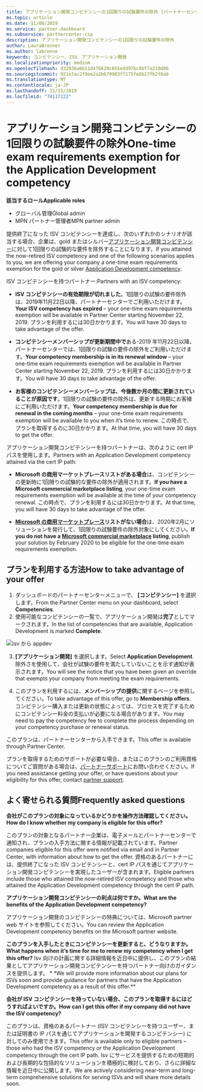 ```yaml
---
title: アプリケーション開発コンピテンシーの1回限りの試験要件の除外 |パートナーセンター
ms.topic: article
ms.date: 11/08/2019
ms.service: partner-dashboard
ms.subservice: partnercenter-csp
description: アプリケーション開発コンピテンシーの1回限りの試験要件の除外
author: LauraBrenner
ms.author: labrenne
keywords: コンピテンシー、ISV、アプリケーション開発
ms.localizationpriority: medium
ms.openlocfilehash: d32936a6611d476628c655edd97bc8bf7a219d06
ms.sourcegitcommit: 921e7ac2f9ee2a2b670903ff175fe8b17fb2f0a9
ms.translationtype: MT
ms.contentlocale: ja-JP
ms.lasthandoff: 11/15/2019
ms.locfileid: "74117222"
---
```

# <a name="one-time-exam-requirements-exemption-for-the-application-development-competency"></a><span data-ttu-id="87bf8-104">アプリケーション開発コンピテンシーの1回限りの試験要件の除外</span><span class="sxs-lookup"><span data-stu-id="87bf8-104">One-time exam requirements exemption for the Application Development competency</span></span>

<span data-ttu-id="87bf8-105">**該当するロール**</span><span class="sxs-lookup"><span data-stu-id="87bf8-105">**Applicable roles**</span></span>

- <span data-ttu-id="87bf8-106">グローバル管理</span><span class="sxs-lookup"><span data-stu-id="87bf8-106">Global admin</span></span>
- <span data-ttu-id="87bf8-107">MPN パートナー管理者</span><span class="sxs-lookup"><span data-stu-id="87bf8-107">MPN partner admin</span></span>

<span data-ttu-id="87bf8-108">提供終了になった ISV コンピテンシーを達成し、次のいずれかのシナリオが該当する場合、企業は、gold またはシルバー[アプリケーション開発コンピテンシー](https://partner.microsoft.com/membership/application-development-competency)に対して1回限りの試験的な要件を除外することになります。</span><span class="sxs-lookup"><span data-stu-id="87bf8-108">If you attained the now-retired ISV competency and one of the following scenarios applies to you, we are offering your company a one-time exam requirements exemption for the gold or silver [Application Development competency](https://partner.microsoft.com/membership/application-development-competency).</span></span> 

<span data-ttu-id="87bf8-109">ISV コンピテンシーを持つパートナー:</span><span class="sxs-lookup"><span data-stu-id="87bf8-109">Partners with an ISV competency:</span></span>

- <span data-ttu-id="87bf8-110">**ISV コンピテンシーの有効期限が切れました**。1回限りの試験の要件除外は、2019年11月22日以降、パートナーセンターでご利用いただけます。</span><span class="sxs-lookup"><span data-stu-id="87bf8-110">**Your ISV competency has expired** – your one-time exam requirements exemption will be available in Partner Center starting November 22, 2019.</span></span> <span data-ttu-id="87bf8-111">プランを利用するには30日かかります。</span><span class="sxs-lookup"><span data-stu-id="87bf8-111">You will have 30 days to take advantage of the offer.</span></span> 

- <span data-ttu-id="87bf8-112">**コンピテンシーメンバーシップが更新期間中で**ある-2019 年11月22日以降、パートナーセンターでは、1回限りの試験の要件の除外をご利用いただけます。</span><span class="sxs-lookup"><span data-stu-id="87bf8-112">**Your competency membership is in its renewal window** – your one-time exam requirements exemption will be available in Partner Center starting November 22, 2019.</span></span> <span data-ttu-id="87bf8-113">プランを利用するには30日かかります。</span><span class="sxs-lookup"><span data-stu-id="87bf8-113">You will have 30 days to take advantage of the offer.</span></span> 

- <span data-ttu-id="87bf8-114">**お客様のコンピテンシーメンバーシップは、今後数か月の間に更新されていることが原因です**。1回限りの試験の要件の除外は、更新する時期にお客様にご利用いただけます。</span><span class="sxs-lookup"><span data-stu-id="87bf8-114">**Your competency membership is due for renewal in the coming months** – your one-time exam requirements exemption will be available to you when it’s time to renew.</span></span> <span data-ttu-id="87bf8-115">この時点で、プランを取得するのに30日かかります。</span><span class="sxs-lookup"><span data-stu-id="87bf8-115">At that time, you will have 30 days to get the offer.</span></span>

<span data-ttu-id="87bf8-116">アプリケーション開発コンピテンシーを持つパートナーは、次のように cert IP パスを使用します。</span><span class="sxs-lookup"><span data-stu-id="87bf8-116">Partners with an Application Development competency attained via the cert IP path:</span></span>

- <span data-ttu-id="87bf8-117">**Microsoft の商用マーケットプレースリストがある場合**は、コンピテンシーの更新時に1回限りの試験的な要件の除外が適用されます。</span><span class="sxs-lookup"><span data-stu-id="87bf8-117">**If you have a Microsoft commercial marketplace listing**, your one-time exam requirements exemption will be available at the time of your competency renewal.</span></span> <span data-ttu-id="87bf8-118">この時点で、プランを利用するには30日かかります。</span><span class="sxs-lookup"><span data-stu-id="87bf8-118">At that time, you will have 30 days to take advantage of the offer.</span></span>

- <span data-ttu-id="87bf8-119">**[Microsoft の商用マーケットプレース](https://azure.microsoft.com/overview/commercial-marketplace/)リストがない場合**は、2020年2月にソリューションを発行して、1回限りの試験要件の除外対象にしてください。</span><span class="sxs-lookup"><span data-stu-id="87bf8-119">**If you do not have a [Microsoft commercial marketplace](https://azure.microsoft.com/overview/commercial-marketplace/) listing**, publish your solution by February 2020 to be eligible for the one-time exam requirements exemption.</span></span>

## <a name="how-to-take-advantage-of-your-offer"></a><span data-ttu-id="87bf8-120">プランを利用する方法</span><span class="sxs-lookup"><span data-stu-id="87bf8-120">How to take advantage of your offer</span></span>

1. <span data-ttu-id="87bf8-121">ダッシュボードのパートナーセンターメニューで、 **[コンピテンシー]** を選択します。</span><span class="sxs-lookup"><span data-stu-id="87bf8-121">From the Partner Center menu on your dashboard, select **Competencies**.</span></span>
2. <span data-ttu-id="87bf8-122">使用可能なコンピテンシーの一覧で、アプリケーション開発は**完了**としてマークされます。</span><span class="sxs-lookup"><span data-stu-id="87bf8-122">In the list of competencies that are available, Application Development is marked **Complete**.</span></span>

![isv から appdev](images/appdev.png)

3. <span data-ttu-id="87bf8-124">**[アプリケーション開発]** を選択します。</span><span class="sxs-lookup"><span data-stu-id="87bf8-124">Select **Application Development**.</span></span> <span data-ttu-id="87bf8-125">除外さを使用して、会社が試験の要件を満たしていないことを示す通知が表示されます。</span><span class="sxs-lookup"><span data-stu-id="87bf8-125">You will see the notice that you have been given an override that exempts your company from meeting the exam requirements.</span></span> 

4. <span data-ttu-id="87bf8-126">このプランを利用するには、**メンバーシップの提供**に関するページを参照してください。</span><span class="sxs-lookup"><span data-stu-id="87bf8-126">To take advantage of this offer, go to **Membership offers**.</span></span> <span data-ttu-id="87bf8-127">コンピテンシー購入または更新の状態によっては、プロセスを完了するためにコンピテンシー料金の支払いが必要になる場合があります。</span><span class="sxs-lookup"><span data-stu-id="87bf8-127">You may need to pay the competency fee to complete the process depending on your competency purchase or renewal status.</span></span> 

<span data-ttu-id="87bf8-128">このプランは、パートナーセンターから入手できます。</span><span class="sxs-lookup"><span data-stu-id="87bf8-128">This offer is available through Partner Center.</span></span>

<span data-ttu-id="87bf8-129">プランを取得するためのサポートが必要な場合、またはこのプランのご利用資格についてご質問がある場合は、[パートナーサポート](https://partner.microsoft.com/Support)にお問い合わせください。</span><span class="sxs-lookup"><span data-stu-id="87bf8-129">If you need assistance getting your offer, or have questions about your eligibility for this offer, contact [partner support](https://partner.microsoft.com/Support).</span></span> 

## <a name="frequently-asked-questions"></a><span data-ttu-id="87bf8-130">よく寄せられる質問</span><span class="sxs-lookup"><span data-stu-id="87bf8-130">Frequently asked questions</span></span>

<span data-ttu-id="87bf8-131">**会社がこのプランの対象になっているかどうかを操作方法確認してください。**</span><span class="sxs-lookup"><span data-stu-id="87bf8-131">**How do I know whether my company is eligible for this offer?**</span></span>

<span data-ttu-id="87bf8-132">このプランの対象となるパートナー企業は、電子メールとパートナーセンターで通知され、プランの入手方法に関する情報が記載されています。</span><span class="sxs-lookup"><span data-stu-id="87bf8-132">Partner companies eligible for this offer were notified via email and in Partner Center, with information about how to get the offer.</span></span> <span data-ttu-id="87bf8-133">資格のあるパートナーには、提供終了になった ISV コンピテンシーと、cert IP パスを通じてアプリケーション開発コンピテンシーを実現したユーザーが含まれます。</span><span class="sxs-lookup"><span data-stu-id="87bf8-133">Eligible partners include those who attained the now-retired ISV competency and those who attained the Application Development competency through the cert IP path.</span></span> 

<span data-ttu-id="87bf8-134">**アプリケーション開発コンピテンシーの利点は何ですか。**</span><span class="sxs-lookup"><span data-stu-id="87bf8-134">**What are the benefits of the Application Development competency?**</span></span>

<span data-ttu-id="87bf8-135">アプリケーション開発のコンピテンシーの特典については、Microsoft partner web サイトを参照してください。</span><span class="sxs-lookup"><span data-stu-id="87bf8-135">You can review the Application Development competency benefits on the Microsoft partner website.</span></span> 

<span data-ttu-id="87bf8-136">**このプランを入手したときにコンピテンシーを更新すると、どうなりますか。**</span><span class="sxs-lookup"><span data-stu-id="87bf8-136">**What happens when it’s time for me to renew my competency when I get this offer?**</span></span> <span data-ttu-id="87bf8-137">Isv 向けの計画に関する詳細情報を近日中に提供し、このプランの結果としてアプリケーション開発コンピテンシーを持つパートナー向けのガイダンスを提供します。 \* \*</span><span class="sxs-lookup"><span data-stu-id="87bf8-137">We will provide more information about our plans for ISVs soon and provide guidance for partners that have the Application Development competency as a result of this offer.\*\*</span></span>  

<span data-ttu-id="87bf8-138">**会社が ISV コンピテンシーを持っていない場合、このプランを取得するにはどうすればよいですか。**</span><span class="sxs-lookup"><span data-stu-id="87bf8-138">**How can I get this offer if my company did not have the ISV competency?**</span></span>

<span data-ttu-id="87bf8-139">このプランは、資格のあるパートナー (ISV コンピテンシーを持つユーザー、または証明書の IP パスを通じてアプリケーションを開発するコンピテンシー) に対してのみ使用できます。</span><span class="sxs-lookup"><span data-stu-id="87bf8-139">This offer is available only to eligible partners – those who had the ISV competency or the Application Development competency through the cert IP path.</span></span> <span data-ttu-id="87bf8-140">Isv にサービスを提供するための短期的および長期的な包括的なソリューションを積極的に検討しており、さらに詳細な情報を近日中に公開します。</span><span class="sxs-lookup"><span data-stu-id="87bf8-140">We are actively considering near-term and long-term comprehensive solutions for serving ISVs and will share more details soon.</span></span> 


